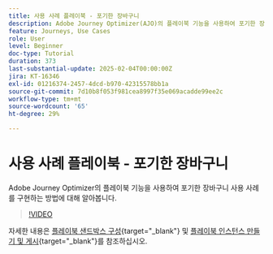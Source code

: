 ```yaml
---
title: 사용 사례 플레이북 - 포기한 장바구니
description: Adobe Journey Optimizer(AJO)의 플레이북 기능을 사용하여 포기한 장바구니 사용 사례를 구현하는 방법을 알아봅니다.
feature: Journeys, Use Cases
role: User
level: Beginner
doc-type: Tutorial
duration: 373
last-substantial-update: 2025-02-04T00:00:00Z
jira: KT-16346
exl-id: 01216374-2457-4dcd-b970-42315578bb1a
source-git-commit: 7d10b8f053f981cea8997f35e069acadde99ee2c
workflow-type: tm+mt
source-wordcount: '65'
ht-degree: 29%

---
```


# 사용 사례 플레이북 - 포기한 장바구니

Adobe Journey Optimizer의 플레이북 기능을 사용하여 포기한 장바구니 사용 사례를 구현하는 방법에 대해 알아봅니다.

>[!VIDEO](https://video.tv.adobe.com/v/3443971/?learn=on&enablevpops&captions=kor)

자세한 내용은 [플레이북 샌드박스 구성](https://experienceleague.adobe.com/ko/docs/platform-learn/tutorials/use-case-playbooks/configure-a-playbook-sandbox){target="_blank"} 및 [플레이북 인스턴스 만들기 및 게시](https://experienceleague.adobe.com/ko/docs/platform-learn/tutorials/use-case-playbooks/create-and-publish-a-playbook-instance){target="_blank"}를 참조하십시오.
